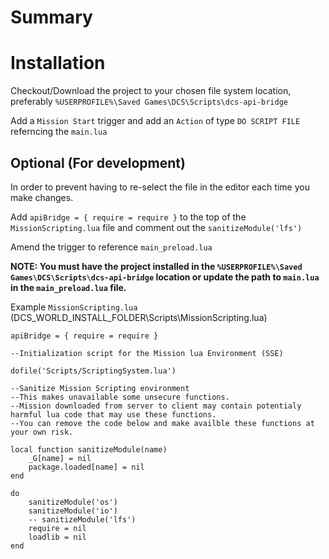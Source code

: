 # Summary

# Installation
Checkout/Download the project to your chosen file system location, preferably `%USERPROFILE%\Saved Games\DCS\Scripts\dcs-api-bridge`

Add a `Mission Start` trigger and add an `Action` of type `DO SCRIPT FILE` referncing the `main.lua`

## Optional (For development)
In order to prevent having to re-select the file in the editor each time you make changes.

Add `apiBridge = { require = require }` to the top of the `MissionScripting.lua` file and comment out the `sanitizeModule('lfs')`

Amend the trigger to reference `main_preload.lua`

**NOTE: You must have the project installed in the `%USERPROFILE%\Saved Games\DCS\Scripts\dcs-api-bridge` location or update the path to `main.lua` in the `main_preload.lua` file.**

Example `MissionScripting.lua` (DCS_WORLD_INSTALL_FOLDER\Scripts\MissionScripting.lua)
```
apiBridge = { require = require }

--Initialization script for the Mission lua Environment (SSE)

dofile('Scripts/ScriptingSystem.lua')

--Sanitize Mission Scripting environment
--This makes unavailable some unsecure functions. 
--Mission downloaded from server to client may contain potentialy harmful lua code that may use these functions.
--You can remove the code below and make availble these functions at your own risk.

local function sanitizeModule(name)
	_G[name] = nil
	package.loaded[name] = nil
end

do
	sanitizeModule('os')
	sanitizeModule('io')
	-- sanitizeModule('lfs')
	require = nil
	loadlib = nil
end
```